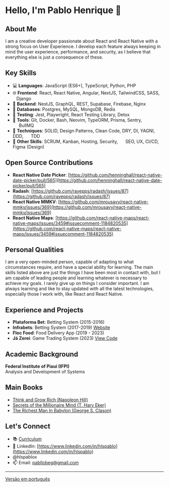 # Hello, I'm Pablo Henrique 👋

## About Me
I am a creative developer passionate about React and React Native with a strong focus on User Experience.
I develop each feature always keeping in mind the user experience, 
performance, and security, as I believe that everything else is just a consequence of these.

## Key Skills
- 💻 **Languages**: JavaScript (ES6+), TypeScript, Python, PHP
- 🌐 **Frontend**: React, React Native, Angular, NextJS, TailwindCSS, SASS,
     &nbsp;&nbsp;&nbsp;Django
- 🔗 **Backend**: NestJS, GraphQL, REST, Supabase, Firebase, Nginx
- 💾 **Databases**: Postgres, MySQL, MongoDB, Redis
- 🧪 **Testing**: Jest, Playwright, React Testing Library, Detox
- 🔧 **Tools**: Git, Docker, Bash, Neovim, TypeORM, Prisma, Sentry,
      &nbsp;&nbsp;&nbsp;&nbsp;&nbsp;BullMQ
-  **Techniques**: SOLID, Design Patterns, Clean Code, DRY, DI, YAGNI, DDD,
      &nbsp;&nbsp;&nbsp;&nbsp;&nbsp;TDD
-  **Other Skills**: SCRUM, Kanban, Hosting, Security, 
      &nbsp;&nbsp;&nbsp;&nbsp;&nbsp;SEO, UX, CI/CD, Figma (Design)

## Open Source Contributions
- **React Native Date Picker**: [https://github.com/henninghall/react-native-date-picker/pull/565](https://github.com/henninghall/react-native-date-picker/pull/565)
- **Radash**: [https://github.com/rayepps/radash/issues/87](https://github.com/rayepps/radash/issues/87)
- **React Native MMKV**: [https://github.com/mrousavy/react-native-mmkv/issues/369](https://github.com/mrousavy/react-native-mmkv/issues/369)
- **React Native Maps**: [https://github.com/react-native-maps/react-native-maps/issues/3459#issuecomment-1184820535](https://github.com/react-native-maps/react-native-maps/issues/3459#issuecomment-1184820535)

## Personal Qualities
I am a very open-minded person, capable of adapting to what circumstances require, and have a special ability for learning. 
The main skills listed above are just the things I have been most in contact with,
but I am capable of leading people and learning whatever is necessary to achieve my goals. 
I rarely give up on things I consider important. I am always learning and like to stay updated with all the latest technologies, 
especially those I work with, like React and React Native.

## Experience and Projects
- **Plataforma Bet**: Betting System (2015-2016)
- **Infrabets**: Betting System (2017-2019) [Website](https://infrabets.com.br)
- **Floc Food**: Food Delivery App (2019 - 2023)
- **Já Zerei**: Game Trading System (2023) [View Code](https://github.com/hlspablo/jazerei)

## Academic Background
**Federal Institute of Piauí (IFPI)** <br />
Analysis and Development of Systems

## Main Books
- [Think and Grow Rich (Napoleon Hill)](https://www.amazon.com.br/Think-Grow-Rich-Napoleon-Hill/dp/1585424331)
- [Secrets of the Millionaire Mind (T. Harv Eker)](https://www.amazon.com.br/Secrets-Millionaire-Mind-Mastering-English-ebook/dp/B000FCJZ3G)
- [The Richest Man In Babylon (George S. Clason)](https://www.amazon.com.br/Richest-Man-Babylon-English-ebook/dp/B07H7HN6DN)

## Let's Connect
- 📚 [Curriculum](https://github.com/hlspablo/hlspablo/blob/main/curriculum.pdf)
- 📱 LinkedIn: [https://www.linkedin.com/in/hlspablo](https://www.linkedin.com/in/hlspablo)
- <i class="fas fa-x-twitter"></i> @hlspablox
- 📫 Email: pabllobeg@gmail.com

---
[Versão em português](README-ptBR.md)
